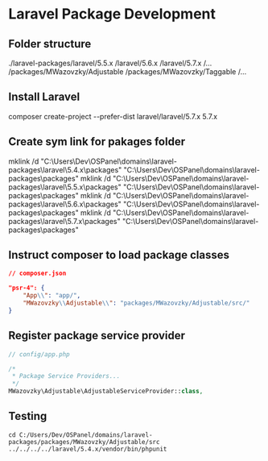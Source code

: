 # Laravel Package Development
## Folder structure
./laravel-packages/laravel/5.5.x
                  /laravel/5.6.x
                  /laravel/5.7.x
                  /...
                  /packages/MWazovzky/Adjustable
                  /packages/MWazovzky/Taggable
                  /...

## Install Laravel 
composer create-project --prefer-dist laravel/laravel/5.7.x 5.7.x

## Create sym link for pakages folder
mklink /d "C:\Users\Dev\OSPanel\domains\laravel-packages\laravel\5.4.x\packages" "C:\Users\Dev\OSPanel\domains\laravel-packages\packages"
mklink /d "C:\Users\Dev\OSPanel\domains\laravel-packages\laravel\5.5.x\packages" "C:\Users\Dev\OSPanel\domains\laravel-packages\packages"
mklink /d "C:\Users\Dev\OSPanel\domains\laravel-packages\laravel\5.6.x\packages" "C:\Users\Dev\OSPanel\domains\laravel-packages\packages"
mklink /d "C:\Users\Dev\OSPanel\domains\laravel-packages\laravel\5.7.x\packages" "C:\Users\Dev\OSPanel\domains\laravel-packages\packages"

## Instruct composer to load package classes
``` json
// composer.json

"psr-4": {
    "App\\": "app/",
    "MWazovzky\\Adjustable\\": "packages/MWazovzky/Adjustable/src/"
}
```

## Register package service provider
```php
// config/app.php

/*
 * Package Service Providers...
 */
MWazovzky\Adjustable\AdjustableServiceProvider::class,
```

## Testing
```
cd C:/Users/Dev/OSPanel/domains/laravel-packages/packages/MWazovzky/Adjustable/src
../../../../laravel/5.4.x/vendor/bin/phpunit
```
